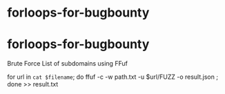 # forloops-for-bugbounty

# forloops-for-bugbounty


Brute Force List of subdomains using FFuf


for url in ` cat $filename `; do ffuf -c -w path.txt -u $url/FUZZ -o result.json ; done >> result.txt




